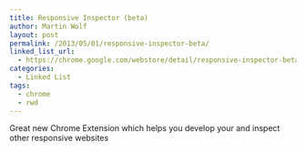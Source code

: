 ```yaml
---
title: Responsive Inspector (beta)
author: Martin Wolf
layout: post
permalink: /2013/05/01/responsive-inspector-beta/
linked_list_url:
  - https://chrome.google.com/webstore/detail/responsive-inspector-beta/memcdolmmnmnleeiodllgpibdjlkbpim
categories:
  - Linked List
tags:
  - chrome
  - rwd
---
```

Great new Chrome Extension which helps you develop your and inspect other responsive websites